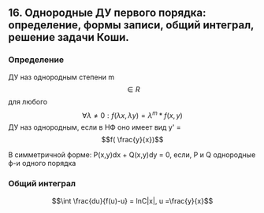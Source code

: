 ## 16. Однородные ДУ первого порядка: определение, формы записи, общий интеграл, решение задачи Коши.
 
### Определение
ДУ наз однородным степени m $$\in R$$ для любого $$\forall \lambda \neq 0 :f(\lambda x, \lambda y) = \lambda^m*f(x,y)$$
ДУ наз однородным,  если в НФ оно имеет вид y\' = $$f( \frac{y}{x})$$

В симметричной форме:
P(x,y)dx + Q(x,y)dy = 0,
если, P и Q однородные ф-и одного порядка
### Общий интеграл
$$\int \frac{du}{f(u)-u} = lnC|x|, u =\frac{y}{x}$$